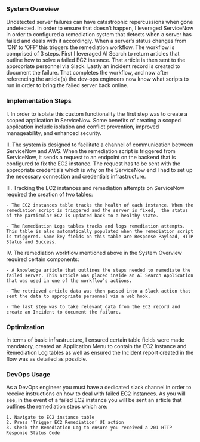 ### System Overview

Undetected server failures can have catastrophic repercussions when gone undetected. In order to ensure that doesn’t happen, I leveraged ServiceNow in order to configured a remediation system that detects when a server has failed and deals with it accordingly. When a server’s status changes from ‘ON’ to ‘OFF’ this triggers the remediation workflow.  The workflow is comprised of 3 steps. First I leveraged AI Search to return articles that outline how to solve a failed EC2 instance. That article is then sent to the appropriate personnel via Slack. Lastly an incident record is created to document the failure. That completes the workflow, and now after referencing the article(s) the dev-ops engineers now know what scripts to run in order to bring the failed server back online. 


### Implementation Steps

I. In order to isolate this custom functionality the first step was to create a scoped application in ServiceNow. Some benefits of creating a scoped application include isolation and conflict prevention, improved manageability, and enhanced security.

II. The system is designed to facilitate a channel of communication between ServiceNow and AWS. When the remediation script is triggered from ServiceNow, it sends a request to an endpoint on the backend that is configured to fix the EC2 instance. The request has to be sent with the appropriate credentials which is why on the ServiceNow end I had to set up the necessary connection and credentials infrastructure.

III. Tracking the EC2 instances and remediation attempts on ServiceNow required the creation of two tables:

	- The EC2 instances table tracks the health of each instance. When the remediation script is triggered and the server is fixed,  the status of the particular EC2 is updated back to a healthy state.

	- The Remediation Logs tables tracks and logs remediation attempts. This table is also automatically populated when the remediation script is triggered. Some key fields on this table are Response Payload, HTTP Status and Success.

IV. The remediation workflow mentioned above in the System Overview required certain components:

	- A knowledge article that outlines the steps needed to remediate the failed server. This article was placed inside an AI Search Application that was used in one of the workflow’s actions. 

	- The retrieved article data was then passed into a Slack action that sent the data to appropriate personnel via a web hook. 

	- The last step was to take relevant data from the EC2 record and create an Incident to document the failure. 


### Optimization

In terms of basic infrastructure, I ensured certain table fields were made mandatory, created an Application Menu to contain the EC2 Instance and Remediation Log tables as well as ensured the Incident report created in the flow was as detailed as possible. 

### DevOps Usage

As a DevOps engineer you must have a dedicated slack channel in order to receive instructions on how to deal with failed EC2 instances. As you will see, in the event of a failed EC2 instance you will be sent an article that outlines the remediation steps which are:
	
	1. Navigate to EC2 instance table
	2. Press ‘Trigger EC2 Remediation’ UI action
	3. Check the Remediation Log to ensure you received a 201 HTTP Response Status Code


